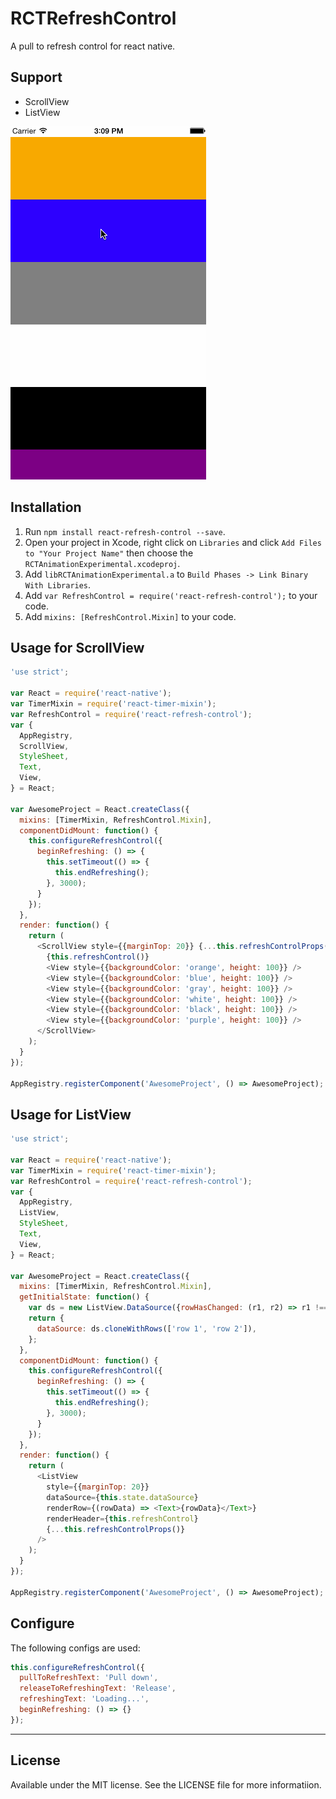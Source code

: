# RCTRefreshControl

A pull to refresh control for react native.

## Support

- ScrollView
- ListView

![Example](example.gif)

## Installation

1. Run `npm install react-refresh-control --save`.
2. Open your project in Xcode, right click on `Libraries` and click `Add Files to "Your Project Name"` then choose the `RCTAnimationExperimental.xcodeproj`.
3. Add `libRCTAnimationExperimental.a` to `Build Phases -> Link Binary With Libraries`.
4. Add `var RefreshControl = require('react-refresh-control');` to your code.
5. Add `mixins: [RefreshControl.Mixin]` to your code.

## Usage for ScrollView

```javascript
'use strict';

var React = require('react-native');
var TimerMixin = require('react-timer-mixin');
var RefreshControl = require('react-refresh-control');
var {
  AppRegistry,
  ScrollView,
  StyleSheet,
  Text,
  View,
} = React;

var AwesomeProject = React.createClass({
  mixins: [TimerMixin, RefreshControl.Mixin],
  componentDidMount: function() {
    this.configureRefreshControl({
      beginRefreshing: () => {
        this.setTimeout(() => {
          this.endRefreshing();
        }, 3000);
      }
    });
  },
  render: function() {
    return (
      <ScrollView style={{marginTop: 20}} {...this.refreshControlProps()}>
        {this.refreshControl()}
        <View style={{backgroundColor: 'orange', height: 100}} />
        <View style={{backgroundColor: 'blue', height: 100}} />
        <View style={{backgroundColor: 'gray', height: 100}} />
        <View style={{backgroundColor: 'white', height: 100}} />
        <View style={{backgroundColor: 'black', height: 100}} />
        <View style={{backgroundColor: 'purple', height: 100}} />
      </ScrollView>
    );
  }
});

AppRegistry.registerComponent('AwesomeProject', () => AwesomeProject);
```

## Usage for ListView

```javascript
'use strict';

var React = require('react-native');
var TimerMixin = require('react-timer-mixin');
var RefreshControl = require('react-refresh-control');
var {
  AppRegistry,
  ListView,
  StyleSheet,
  Text,
  View,
} = React;

var AwesomeProject = React.createClass({
  mixins: [TimerMixin, RefreshControl.Mixin],
  getInitialState: function() {
    var ds = new ListView.DataSource({rowHasChanged: (r1, r2) => r1 !== r2});
    return {
      dataSource: ds.cloneWithRows(['row 1', 'row 2']),
    };
  },
  componentDidMount: function() {
    this.configureRefreshControl({
      beginRefreshing: () => {
        this.setTimeout(() => {
          this.endRefreshing();
        }, 3000);
      }
    });
  },
  render: function() {
    return (
      <ListView
        style={{marginTop: 20}}
        dataSource={this.state.dataSource}
        renderRow={(rowData) => <Text>{rowData}</Text>}
        renderHeader={this.refreshControl}
        {...this.refreshControlProps()}
      />
    );
  }
});

AppRegistry.registerComponent('AwesomeProject', () => AwesomeProject);
```

## Configure

The following configs are used:

```javascript
this.configureRefreshControl({
  pullToRefreshText: 'Pull down',
  releaseToRefreshingText: 'Release',
  refreshingText: 'Loading...',  
  beginRefreshing: () => {}
});
```

---

## License

Available under the MIT license. See the LICENSE file for more informatiion.

